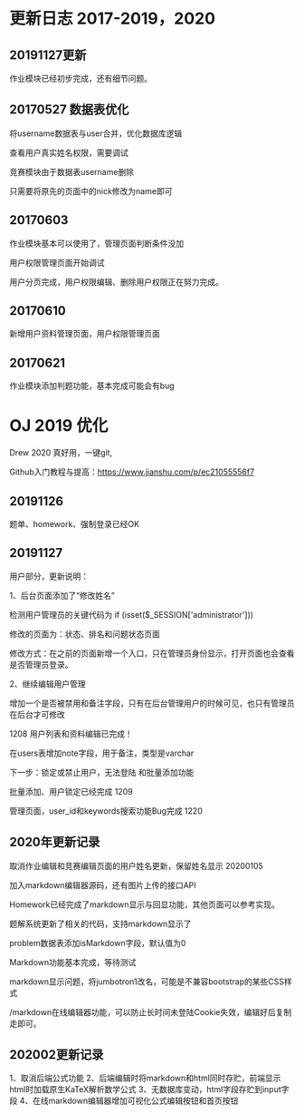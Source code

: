 # 更新日志 2017-2019，2020

## 20191127更新
作业模块已经初步完成，还有细节问题。

## 20170527 数据表优化
将username数据表与user合并，优化数据库逻辑

查看用户真实姓名权限，需要调试

竞赛模块由于数据表username删除

只需要将原先的页面中的nick修改为name即可

## 20170603
作业模块基本可以使用了，管理页面判断条件没加

用户权限管理页面开始调试

用户分页完成，用户权限编辑、删除用户权限正在努力完成。

## 20170610
新增用户资料管理页面，用户权限管理页面
## 20170621
作业模块添加判题功能，基本完成可能会有bug
# OJ 2019 优化

Drew 2020 真好用，一键git,

Github入门教程与提高：https://www.jianshu.com/p/ec21055556f7
## 20191126
题单、homework、强制登录已经OK 
## 20191127
用户部分，更新说明：

1、后台页面添加了“修改姓名”

检测用户管理员的关键代码为 if (isset($_SESSION['administrator'])) 

修改的页面为：状态、排名和问题状态页面

修改方式：在之前的页面新增一个入口，只在管理员身份显示，打开页面也会查看是否管理员登录。

2、继续编辑用户管理

增加一个是否被禁用和备注字段，只有在后台管理用户的时候可见，也只有管理员在后台才可修改

1208 用户列表和资料编辑已完成！

在users表增加note字段，用于备注，类型是varchar

下一步：锁定或禁止用户，无法登陆 和批量添加功能

批量添加、用户锁定已经完成 1209

管理页面，user_id和keywords搜索功能Bug完成 1220

## 2020年更新记录

取消作业编辑和竞赛编辑页面的用户姓名更新，保留姓名显示 20200105

加入markdown编辑器源码，还有图片上传的接口API

Homework已经完成了markdown显示与回显功能，其他页面可以参考实现。

题解系统更新了相关的代码，支持markdown显示了

problem数据表添加isMarkdown字段，默认值为0

Markdown功能基本完成，等待测试

markdown显示问题，将jumbotron1改名，可能是不兼容bootstrap的某些CSS样式

/markdown在线编辑器功能，可以防止长时间未登陆Cookie失效，编辑好后复制走即可。

## 202002更新记录

1、取消后端公式功能
2、后端编辑时将markdown和html同时存贮，前端显示html时加载原生KaTeX解析数学公式
3、无数据库变动，html字段存贮到input字段
4、在线markdown编辑器增加可视化公式编辑按钮和首页按钮


